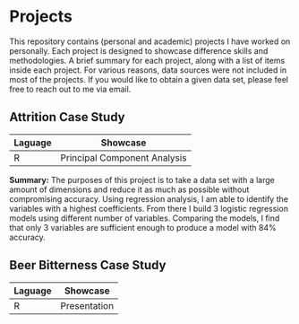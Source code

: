 # Projects
This repository contains (personal and academic) projects I have worked on personally. Each project is designed to showcase difference skills and methodologies. A brief summary for each project, along with a list of items inside each project. For various reasons, data sources were not included in most of the projects. If you would like to obtain a given data set, please feel free to reach out to me via email.

## Attrition Case Study
Laguage | Showcase
------- | ------------
R | Principal Component Analysis

**Summary:** 
The purposes of this project is to take a data set with a large amount of dimensions and reduce it as much as possible without compromising accuracy. Using regression analysis, I am able to identify the variables with a highest coefficients. From there I build 3 logistic regression models using different number of variables. Comparing the models, I find that only 3 variables are sufficient enough to produce a model with 84% accuracy.


## Beer Bitterness Case Study
Laguage | Showcase
------- | ------------
R | Presentation


